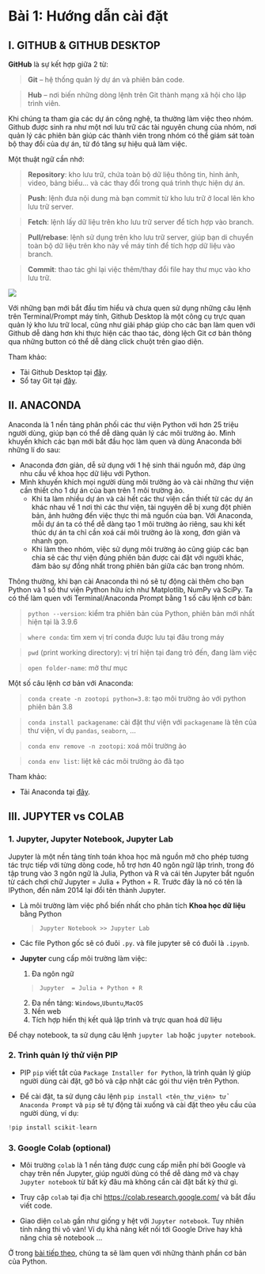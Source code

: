 # Bài 1: Hướng dẫn cài đặt

## I. GITHUB & GITHUB DESKTOP

**GitHub** là sự kết hợp giữa 2 từ:

> **Git** – hệ thống quản lý dự án và phiên bản code.

> **Hub** – nơi biến những dòng lệnh trên Git thành mạng xã hội cho lập trình viên.

Khi chúng ta tham gia các dự án công nghệ, ta thường làm việc theo nhóm. Github được sinh ra như một nơi lưu trữ các tài nguyên chung của nhóm, nơi quản lý các phiên bản giúp các thành viên trong nhóm có thể giám sát toàn bộ thay đổi của dự án, từ đó tăng sự hiệu quả làm việc. 

Một thuật ngữ cần nhớ:
> **Repository**: kho lưu trữ, chứa toàn bộ dữ liệu thông tin, hình ảnh, video, bảng biểu… và các thay đổi trong quá trình thực hiện dự án. 

> **Push**: lệnh đưa nội dung mà bạn commit từ kho lưu trữ ở local lên kho lưu trữ server.

> **Fetch**: lệnh lấy dữ liệu trên kho lưu trữ server để tích hợp vào branch.

> **Pull/rebase**: lệnh sử dụng trên kho lưu trữ server, giúp bạn di chuyển toàn bộ dữ liệu trên kho này về máy tính để tích hợp dữ liệu vào branch.

> **Commit**: thao tác ghi lại việc thêm/thay đổi file hay thư mục vào kho lưu trữ. 

![](https://user-images.githubusercontent.com/359239/44031406-4c5ebaf0-9eda-11e8-826a-b0d4ab6fd98f.png)

Với những bạn mới bắt đầu tìm hiểu và chưa quen sử dụng những câu lệnh trên Terminal/Prompt máy tính, Github Desktop là một công cụ trực quan quản lý kho lưu trữ local, cũng như giải pháp giúp cho các bạn làm quen với Github dễ dàng hơn khi thực hiện các thao tác, dòng lệch Git cơ bản thông qua những button có thể dễ dàng click chuột trên giao diện.

Tham khảo:
- Tải Github Desktop tại [đây](https://desktop.github.com/).
- Sổ tay Git tại [đây](https://rogerdudler.github.io/git-guide/index.vi.html?fbclid=IwAR3obi7MWsbgXSiTUSg9QCzP7a8-vX7k9ASu8u5A-WuUVvP_eigo4E0hCbo).

## II. ANACONDA

Anaconda là 1 nền tảng phân phối các thư viện Python với hơn 25 triệu người dùng, giúp bạn có thể dễ dàng quản lý các môi trường ảo. Mình khuyến khích các bạn mới bắt đầu học làm quen và dùng Anaconda bởi những lí do sau: 

- Anaconda đơn giản, dễ sử dụng với 1 hệ sinh thái nguồn mở, đáp ứng nhu cầu về khoa học dữ liệu với Python.
- Mình khuyến khích mọi người dùng môi trường ảo và cài những thư viện cần thiết cho 1 dự án của bạn trên 1 môi trường ảo. 
    - Khi ta làm nhiều dự án và cài hết các thư viện cần thiết từ các dự án khác nhau về 1 nơi thì các thư viện, tài nguyên dễ bị xung đột phiên bản, ảnh hưởng đến việc thực thi mã nguồn của bạn. Với Anaconda, mỗi dự án ta có thể dễ dàng tạo 1 môi trường ảo riêng, sau khi kết thúc dự án ta chỉ cần xoá cái môi trường ảo là xong, đơn giản và nhanh gọn.
    - Khi làm theo nhóm, việc sử dụng môi trường ảo cũng giúp các bạn chia sẻ các thư viện đúng phiên bản được cài đặt với người khác, đảm bảo sự đồng nhất trong phiên bản giữa các bạn trong nhóm. 

Thông thường, khi bạn cài Anaconda thì nó sẽ tự động cài thêm cho bạn Python và 1 số thư viện Python hữu ích như Matplotlib, NumPy và SciPy. Ta có thể làm quen với Terminal/Anaconda Prompt bằng 1 số câu lệnh cơ bản:
> `python --version`: kiểm tra phiên bản của Python, phiên bản mới nhất hiện tại là 3.9.6

> `where conda`: tìm xem vị trí conda được lưu tại đâu trong máy 

> `pwd` (print working directory): vị trí hiện tại đang trỏ đến, đang làm việc

> `open folder-name`: mở thư mục

Một số câu lệnh cơ bản với Anaconda:
> `conda create -n zootopi python=3.8`: tạo môi trường ảo với python phiên bản 3.8

> `conda install packagename`: cài đặt thư viện với `packagename` là tên của thư viện, ví dụ `pandas`, `seaborn`, ...

> `conda env remove -n zootopi`: xoá môi trường ảo

> `conda env list`: liệt kê các môi trường ảo đã tạo

Tham khảo:
- Tải Anaconda tại [đây](https://www.anaconda.com/products/individual).

## III. JUPYTER vs COLAB

### 1. Jupyter, Jupyter Notebook, Jupyter Lab

Jupyter là một nền tảng tính toán khoa học mã nguồn mở cho phép tương tác trực tiếp với từng dòng code, hỗ trợ hơn 40 ngôn ngữ lập trình, trong đó tập trung vào 3 ngôn ngữ là Julia, Python và R và cái tên Jupyter bắt nguồn từ cách chơi chữ Jupyter = Julia + Python + R. Trước đây là nó có tên là IPython, đến năm 2014 lại đổi tên thành Jupyter.

- Là môi trường làm việc phổ biến nhất cho phân tích **Khoa học dữ liệu** bằng Python
    > `Jupyter Notebook >> Jupyter Lab`

- Các file Python gốc sẽ có đuôi `.py`. và file jupyter sẽ có đuôi là `.ipynb`.

- **Jupyter** cung cấp môi trường làm việc:
    1. Đa ngôn ngữ 
    > `Jupyter  = Julia + Python + R`
    2. Đa nền tảng: `Windows`,`Ubuntu`,`MacOS`
    3. Nền web
    4. Tích hợp hiển thị kết quả lập trình và trực quan hoá dữ liệu

Để chạy notebook, ta sử dụng câu lệnh `jupyter lab` hoặc `jupyter notebook`.

### 2. Trình quản lý thử viện PIP

- PIP `pip` viết tắt của `Package Installer for Python`, là trình quản lý giúp người dùng cài đặt, gỡ bỏ và cập nhật các gói thư viện trên Python. 

- Để cài đặt, ta sử dụng câu lệnh `pip install <tên_thư_viện> tử Anaconda Prompt` và `pip` sẽ tự động tải xuống và cài đặt theo yêu cầu của người dùng, ví dụ:

```python
!pip install scikit-learn
```

### 3. Google Colab (optional)
- Môi trường `colab` là 1 nền tảng được cung cấp miễn phí bởi Google và chạy trên nền Jupyter, giúp người dùng có thể dễ dàng mở và chạy `Jupyter notebook` từ bất kỳ đâu mà không cần cài đặt bất kỳ thứ gì.

- Truy cập `colab` tại địa chỉ https://colab.research.google.com/ và bắt đầu viết code.

- Giao diện `colab` gần như giống y hệt với `Jupyter notebook`. Tuy nhiên tính năng thì vô vàn! Ví dụ khả năng kết nối tới Google Drive hay khả năng chia sẽ notebook ...

Ở trong [bài tiếp theo](./foundation), chúng ta sẽ làm quen với những thành phần cơ bản của Python.

